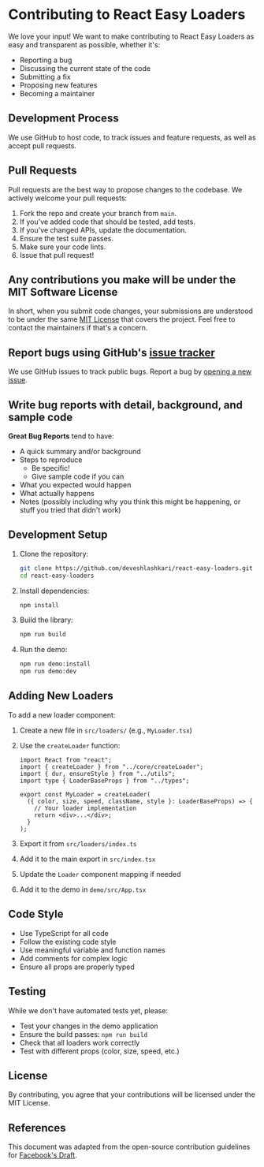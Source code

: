 # Contributing to React Easy Loaders

We love your input! We want to make contributing to React Easy Loaders as easy and transparent as possible, whether it's:

- Reporting a bug
- Discussing the current state of the code
- Submitting a fix
- Proposing new features
- Becoming a maintainer

## Development Process

We use GitHub to host code, to track issues and feature requests, as well as accept pull requests.

## Pull Requests

Pull requests are the best way to propose changes to the codebase. We actively welcome your pull requests:

1. Fork the repo and create your branch from `main`.
2. If you've added code that should be tested, add tests.
3. If you've changed APIs, update the documentation.
4. Ensure the test suite passes.
5. Make sure your code lints.
6. Issue that pull request!

## Any contributions you make will be under the MIT Software License

In short, when you submit code changes, your submissions are understood to be under the same [MIT License](http://choosealicense.com/licenses/mit/) that covers the project. Feel free to contact the maintainers if that's a concern.

## Report bugs using GitHub's [issue tracker](https://github.com/deveshlashkari/react-easy-loaders/issues)

We use GitHub issues to track public bugs. Report a bug by [opening a new issue](https://github.com/deveshlashkari/react-easy-loaders/issues/new).

## Write bug reports with detail, background, and sample code

**Great Bug Reports** tend to have:

- A quick summary and/or background
- Steps to reproduce
  - Be specific!
  - Give sample code if you can
- What you expected would happen
- What actually happens
- Notes (possibly including why you think this might be happening, or stuff you tried that didn't work)

## Development Setup

1. Clone the repository:

   ```bash
   git clone https://github.com/deveshlashkari/react-easy-loaders.git
   cd react-easy-loaders
   ```

2. Install dependencies:

   ```bash
   npm install
   ```

3. Build the library:

   ```bash
   npm run build
   ```

4. Run the demo:
   ```bash
   npm run demo:install
   npm run demo:dev
   ```

## Adding New Loaders

To add a new loader component:

1. Create a new file in `src/loaders/` (e.g., `MyLoader.tsx`)
2. Use the `createLoader` function:

   ```tsx
   import React from "react";
   import { createLoader } from "../core/createLoader";
   import { dur, ensureStyle } from "../utils";
   import type { LoaderBaseProps } from "../types";

   export const MyLoader = createLoader(
     ({ color, size, speed, className, style }: LoaderBaseProps) => {
       // Your loader implementation
       return <div>...</div>;
     }
   );
   ```

3. Export it from `src/loaders/index.ts`
4. Add it to the main export in `src/index.tsx`
5. Update the `Loader` component mapping if needed
6. Add it to the demo in `demo/src/App.tsx`

## Code Style

- Use TypeScript for all code
- Follow the existing code style
- Use meaningful variable and function names
- Add comments for complex logic
- Ensure all props are properly typed

## Testing

While we don't have automated tests yet, please:

- Test your changes in the demo application
- Ensure the build passes: `npm run build`
- Check that all loaders work correctly
- Test with different props (color, size, speed, etc.)

## License

By contributing, you agree that your contributions will be licensed under the MIT License.

## References

This document was adapted from the open-source contribution guidelines for [Facebook's Draft](https://github.com/facebook/draft-js/blob/a9316a723f9e918afde44dea68b5f9f39b7d9b00/CONTRIBUTING.md).
